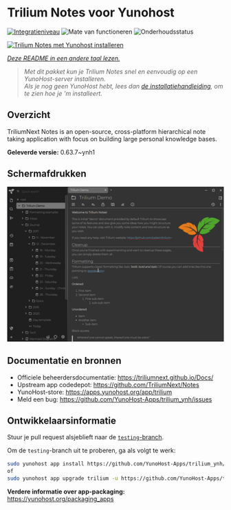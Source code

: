 <!--
NB: Deze README is automatisch gegenereerd door <https://github.com/YunoHost/apps/tree/master/tools/readme_generator>
Hij mag NIET handmatig aangepast worden.
-->

# Trilium Notes voor Yunohost

[![Integratieniveau](https://dash.yunohost.org/integration/trilium.svg)](https://ci-apps.yunohost.org/ci/apps/trilium/) ![Mate van functioneren](https://ci-apps.yunohost.org/ci/badges/trilium.status.svg) ![Onderhoudsstatus](https://ci-apps.yunohost.org/ci/badges/trilium.maintain.svg)

[![Trilium Notes met Yunohost installeren](https://install-app.yunohost.org/install-with-yunohost.svg)](https://install-app.yunohost.org/?app=trilium)

*[Deze README in een andere taal lezen.](./ALL_README.md)*

> *Met dit pakket kun je Trilium Notes snel en eenvoudig op een YunoHost-server installeren.*  
> *Als je nog geen YunoHost hebt, lees dan [de installatiehandleiding](https://yunohost.org/install), om te zien hoe je 'm installeert.*

## Overzicht

TriliumNext Notes is an open-source, cross-platform hierarchical note taking application with focus on building large personal knowledge bases.

**Geleverde versie:** 0.63.7~ynh1

## Schermafdrukken

![Schermafdrukken van Trilium Notes](./doc/screenshots/screenshot.png)

## Documentatie en bronnen

- Officiele beheerdersdocumentatie: <https://triliumnext.github.io/Docs/>
- Upstream app codedepot: <https://github.com/TriliumNext/Notes>
- YunoHost-store: <https://apps.yunohost.org/app/trilium>
- Meld een bug: <https://github.com/YunoHost-Apps/trilium_ynh/issues>

## Ontwikkelaarsinformatie

Stuur je pull request alsjeblieft naar de [`testing`-branch](https://github.com/YunoHost-Apps/trilium_ynh/tree/testing).

Om de `testing`-branch uit te proberen, ga als volgt te werk:

```bash
sudo yunohost app install https://github.com/YunoHost-Apps/trilium_ynh/tree/testing --debug
of
sudo yunohost app upgrade trilium -u https://github.com/YunoHost-Apps/trilium_ynh/tree/testing --debug
```

**Verdere informatie over app-packaging:** <https://yunohost.org/packaging_apps>
